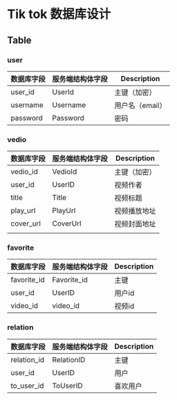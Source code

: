 # Tik tok 数据库设计

## Table

### user

| 数据库字段 | 服务端结构体字段 | Description     |
| ---------- | ---------------- | --------------- |
| user_id    | UserId           | 主键（加密）    |
| username   | Username         | 用户名（email） |
| password   | Password         | 密码            |

### vedio

| 数据库字段 | 服务端结构体字段 | Description  |
| ---------- | ---------------- | ------------ |
| vedio_id   | VedioId          | 主键（加密） |
| user_id    | UserID           | 视频作者     |
| title      | Title            | 视频标题     |
| play_url   | PlayUrl          | 视频播放地址 |
| cover_url  | CoverUrl         | 视频封面地址 |
|            |                  |              |

### favorite

| 数据库字段  | 服务端结构体字段 | Description  |
| ----------- | ---------------- | ------------ |
| favorite_id | Favorite_id      | 主键         |
| user_id     | UserID           | 用户id       |
| video_id    | video_id         | 视频id       |

### relation
| 数据库字段  | 服务端结构体字段 | Description  |
| ----------- | ---------------- | ------------ |
|relation_id  |RelationID        |主键
| user_id     | UserID           | 用户         |
| to_user_id  | ToUserID         | 喜欢用户     |
